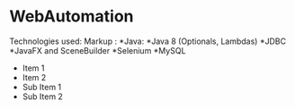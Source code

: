# WebAutomation

Technologies used:
 Markup : *Java:
			*Java 8 (Optionals, Lambdas)
			*JDBC
			*JavaFX and SceneBuilder
		*Selenium
		*MySQL
 - Item 1
 - Item 2
  - Sub Item 1
  - Sub Item 2